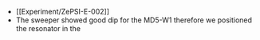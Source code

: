 - [[Experiment/ZePSI-E-002]]
- The sweeper showed good dip for the MD5-W1 therefore we positioned the resonator in the
